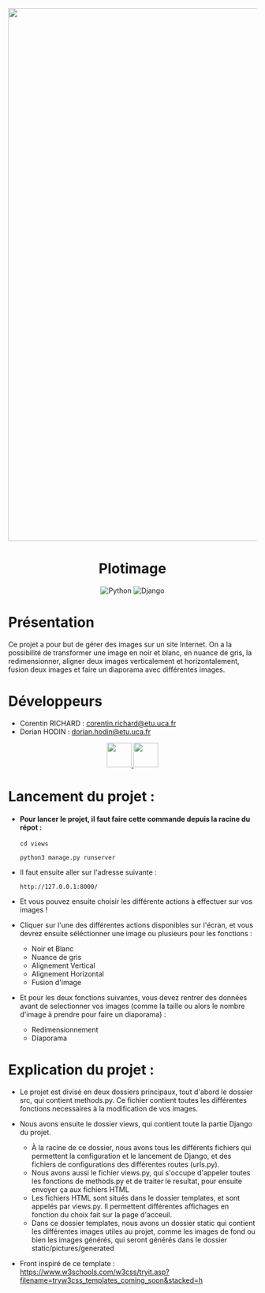 <div align = center>

<img src="https://cdn.discordapp.com/attachments/691567945825910795/1205062510634467348/python_plush.png?ex=65d700eb&is=65c48beb&hm=9b10e8f79877e74c0f9077b0873bf5cde7670c1781f514553d51ae59abc5e83c&" width="1080" height="">

# **Plotimage**
![Python](https://img.shields.io/badge/python-3670A0?style=for-the-badge&logo=python&logoColor=ffdd54)
![Django](https://img.shields.io/badge/django-%23092E20.svg?style=for-the-badge&logo=django&logoColor=white)
</div>


# Présentation

Ce projet a pour but de gérer des images sur un site Internet. On a la possibilité de transformer une image en noir et blanc, en nuance de gris, la redimensionner, aligner deux images verticalement et horizontalement, fusion deux images et faire un diaporama avec différentes images.

# Développeurs

- Corentin RICHARD : corentin.richard@etu.uca.fr
- Dorian HODIN : dorian.hodin@etu.uca.fr

<div align="center">
<a href = "https://codefirst.iut.uca.fr/git/corentin.richard">
<img src="https://codefirst.iut.uca.fr/git/avatars/4372364870f18ab9104f13222fa84d2e?size=870" width="50" >
</a>
<a href = "https://codefirst.iut.uca.fr/git/dorian.hodin">
<img src="https://codefirst.iut.uca.fr/git/avatars/d6f97dbdf66352b0b66685e144aa1ee5?size=870" width="50" >
</a>
</div>


# Lancement du projet :

* #### Pour lancer le projet, il faut faire cette commande depuis la racine du répot :

    ```cd views```

    ```python3 manage.py runserver```

* Il faut ensuite aller sur l'adresse suivante :

    ```http://127.0.0.1:8000/```

* Et vous pouvez ensuite choisir les différente actions à effectuer sur vos images !

* Cliquer sur l'une des différentes actions disponibles sur l'écran, et vous devrez ensuite séléctionner une image ou plusieurs pour les fonctions :
    * Noir et Blanc
    * Nuance de gris
    * Alignement Vertical
    * Alignement Horizontal
    * Fusion d'image

* Et pour les deux fonctions suivantes, vous devez rentrer des données avant de selectionner vos images (comme la taille ou alors le nombre d'image à prendre pour faire un diaporama) :
    * Redimensionnement
    * Diaporama


# Explication du projet :

* Le projet est divisé en deux dossiers principaux, tout d'abord le dossier src, qui contient methods.py. Ce fichier contient toutes les différentes fonctions necessaires à la modification de vos images.

* Nous avons ensuite le dossier views, qui contient toute la partie Django du projet.
    * À la racine de ce dossier, nous avons tous les différents fichiers qui permettent la configuration et le lancement de Django, et des fichiers de configurations des différentes routes (urls.py).
    * Nous avons aussi le fichier views.py, qui s'occupe d'appeler toutes les fonctions de methods.py et de traiter le resultat, pour ensuite envoyer ça aux fichiers HTML
    * Les fichiers HTML sont situés dans le dossier templates, et sont appelés par views.py. Il permettent différentes affichages en fonction du choix fait sur la page d'acceuil.
    * Dans ce dossier templates, nous avons un dossier static qui contient les différentes images utiles au projet, comme les images de fond ou bien les images générés, qui seront générés dans le dossier static/pictures/generated

* Front inspiré de ce template : https://www.w3schools.com/w3css/tryit.asp?filename=tryw3css_templates_coming_soon&stacked=h
